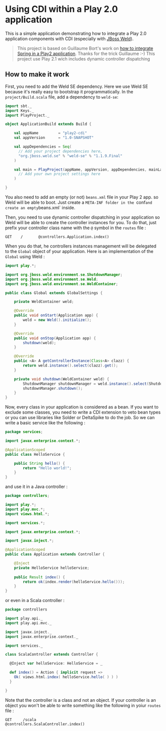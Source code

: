 Using CDI within a Play 2.0 application
===============================================

This is a simple application demonstrating how to integrate a Play 2.0 application components with CDI (especially with  <a href="http://seamframework.org/Weld">JBoss Weld</a>).

> This project is based on Guillaume Bort's work on <a href="https://github.com/guillaumebort/play20-spring-demo">how to integrate Spring in a Play2 application</a>. Thanks for the trick Guillaume :-)
> This project use Play 2.1 wich includes dynamic controller dispatching

## How to make it work

First, you need to add the Weld SE dependency. Here we use Weld SE because it's really easy to bootstrap it programmatically. In the `project/Build.scala` file, add a dependency to `weld-se`:

```scala
import sbt._
import Keys._
import PlayProject._

object ApplicationBuild extends Build {

    val appName         = "play2-cdi"
    val appVersion      = "1.0-SNAPSHOT"

    val appDependencies = Seq(
      // Add your project dependencies here,
      "org.jboss.weld.se" % "weld-se" % "1.1.9.Final"
    )

    val main = PlayProject(appName, appVersion, appDependencies, mainLang = SCALA).settings(
      // Add your own project settings here      
    )

}
```

You also need to add an empty (or not) `beans.xml` file in your Play 2 app. so Weld will be able to boot. Just create a `META-INF folder in the `conf` and create an empty `beans.xml` inside.
 
Then, you need to use dynamic controller dispatching in your application so Weld will be able to create the controller instances for you. To do that, just prefix your controller class name with the `@` symbol in the `routes` file :

```
GET    /       @controllers.Application.index()
```


When you do that, he controllers instances management will be delegated to the `Global` object of your application. Here is an implementation of the `Global` using Weld :

```java
import play.*;

import org.jboss.weld.environment.se.ShutdownManager;
import org.jboss.weld.environment.se.Weld;
import org.jboss.weld.environment.se.WeldContainer;

public class Global extends GlobalSettings {

	private WeldContainer weld;

	@Override
	public void onStart(Application app) {
		weld = new Weld().initialize();
	}

	@Override
	public void onStop(Application app) {
		shutdown(weld);
	}

	@Override
	public <A> A getControllerInstance(Class<A> clazz) {
		return weld.instance().select(clazz).get();
	}

	private void shutdown(WeldContainer weld) {
        ShutdownManager shutdownManager = weld.instance().select(ShutdownManager.class).get();
        shutdownManager.shutdown();
    }
}
```

Now, every class in your application is considered as a bean. If you want to exclude some classes, you need to write a CDI extension to veto bean types or you can use libraries like Solder or DeltaSpike to do the job. So we can write a basic service like the following :

```java
package services;

import javax.enterprise.context.*;

@ApplicationScoped
public class HelloService {

	public String hello() {
		return "Hello world!";
	}
}
```

and use it in a Java controller :

```java
package controllers;

import play.*;
import play.mvc.*;
import views.html.*;

import services.*;

import javax.enterprise.context.*;

import javax.inject.*;

@ApplicationScoped
public class Application extends Controller {

	@Inject
	private HelloService helloService;
  
  	public Result index() {
    	return ok(index.render(helloService.hello()));
  	}
}
```

or even in a Scala controller :

```scala
package controllers

import play.api._
import play.api.mvc._

import javax.inject._
import javax.enterprise.context._

import services._

class ScalaController extends Controller {

  @Inject var helloService: HelloService = _

  def index() = Action { implicit request =>
    Ok(	views.html.index( helloService.hello( ) ) )	
  }

}
```

Note that the controller is a class and not an object. If your controller is an object you won't be able to write something like the following in yoiur `routes` file :

```
GET     /scala                      @controllers.ScalaController.index()
```